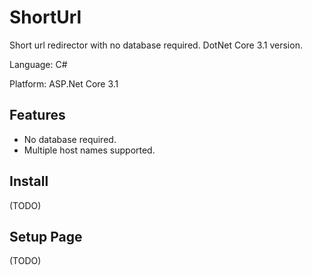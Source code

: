 # ShortUrl
Short url redirector with no database required. DotNet Core 3.1 version.

Language: C#

Platform: ASP.Net Core 3.1

## Features

- No database required.
- Multiple host names supported.

## Install

(TODO)

## Setup Page

(TODO)
